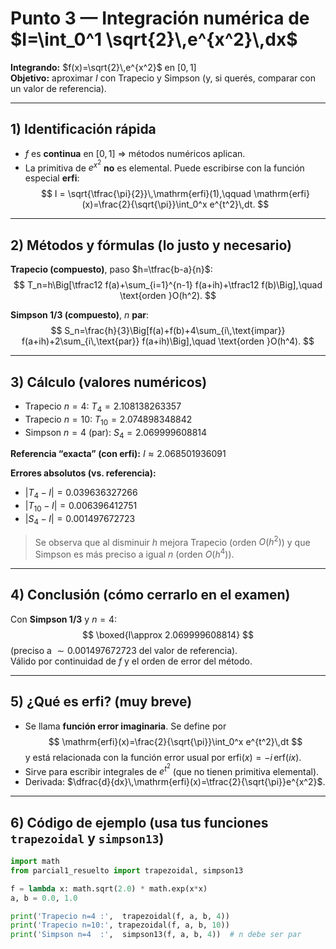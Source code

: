 # Punto 3 — Integración numérica de $I=\int_0^1 \sqrt{2}\,e^{x^2}\,dx$

**Integrando:** $f(x)=\sqrt{2}\,e^{x^2}$ en $[0,1]$  
**Objetivo:** aproximar $I$ con Trapecio y Simpson (y, si querés, comparar con un valor de referencia).

---

## 1) Identificación rápida
- $f$ es **continua** en $[0,1]$ ⇒ métodos numéricos aplican.  
- La primitiva de $e^{x^2}$ **no** es elemental. Puede escribirse con la función especial **erfi**:
$$
I = \sqrt{\tfrac{\pi}{2}}\,\mathrm{erfi}(1),\qquad
\mathrm{erfi}(x)=\frac{2}{\sqrt{\pi}}\int_0^x e^{t^2}\,dt.
$$

---

## 2) Métodos y fórmulas (lo justo y necesario)
**Trapecio (compuesto)**, paso $h=\tfrac{b-a}{n}$:
$$
T_n=h\Big[\tfrac12 f(a)+\sum_{i=1}^{n-1} f(a+ih)+\tfrac12 f(b)\Big],\quad \text{orden }O(h^2).
$$

**Simpson 1/3 (compuesto)**, $n$ **par**:
$$
S_n=\frac{h}{3}\Big[f(a)+f(b)+4\sum_{i\,\text{impar}} f(a+ih)+2\sum_{i\,\text{par}} f(a+ih)\Big],\quad \text{orden }O(h^4).
$$

---

## 3) Cálculo (valores numéricos)
- Trapecio $n=4$: $T_4=2.108138263357$  
- Trapecio $n=10$: $T_{10}=2.074898348842$  
- Simpson $n=4$ (par): $S_4=2.069999608814$

**Referencia “exacta” (con erfi):** $I\approx 2.068501936091$

**Errores absolutos (vs. referencia):**
- $|T_4-I|=0.039636327266$  
- $|T_{10}-I|=0.006396412751$  
- $|S_4-I|=0.001497672723$

> Se observa que al disminuir $h$ mejora Trapecio (orden $O(h^2)$) y que Simpson es más preciso a igual $n$ (orden $O(h^4)$).

---

## 4) Conclusión (cómo cerrarlo en el examen)
Con **Simpson 1/3** y $n=4$:
$$
\boxed{I\approx 2.069999608814}
$$
(preciso a $\sim 0.001497672723$ del valor de referencia).  
Válido por continuidad de $f$ y el orden de error del método.

---

## 5) ¿Qué es $\mathrm{erfi}$? (muy breve)
- Se llama **función error imaginaria**. Se define por
$$
\mathrm{erfi}(x)=\frac{2}{\sqrt{\pi}}\int_0^x e^{t^2}\,dt
$$
  y está relacionada con la función error usual por $\mathrm{erfi}(x)=-i\,\mathrm{erf}(ix)$.
- Sirve para escribir integrales de $e^{t^2}$ (que no tienen primitiva elemental).  
- Derivada: $\dfrac{d}{dx}\,\mathrm{erfi}(x)=\tfrac{2}{\sqrt{\pi}}e^{x^2}$.

---

## 6) Código de ejemplo (usa **tus** funciones `trapezoidal` y `simpson13`)
```python
import math
from parcial1_resuelto import trapezoidal, simpson13

f = lambda x: math.sqrt(2.0) * math.exp(x*x)
a, b = 0.0, 1.0

print('Trapecio n=4 :',  trapezoidal(f, a, b, 4))
print('Trapecio n=10:', trapezoidal(f, a, b, 10))
print('Simpson n=4  :',  simpson13(f, a, b, 4))  # n debe ser par
```
